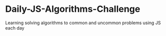 # Daily-JS-Algorithms-Challenge
Learning solving algorithms to common and uncommon problems using JS each day
